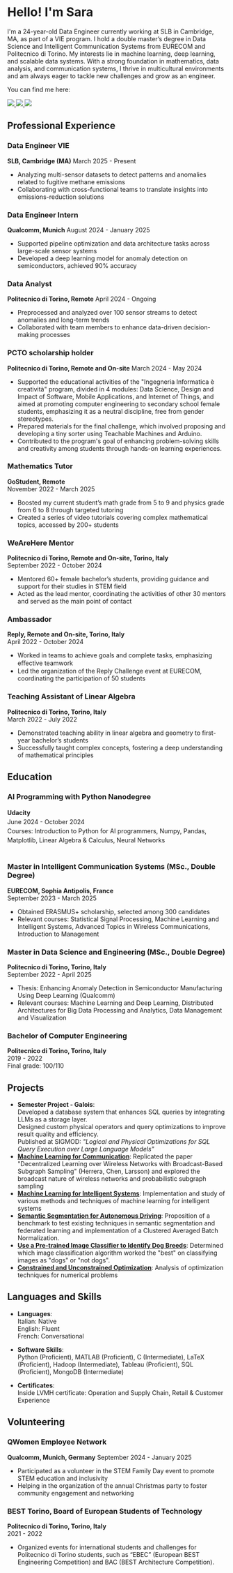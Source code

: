 # Hello! I'm Sara

I'm a 24-year-old Data Engineer currently working at SLB in Cambridge, MA, as part of a VIE program. I hold a double master’s degree in Data Science and Intelligent Communication Systems from EURECOM and Politecnico di Torino. My interests lie in machine learning, deep learning, and scalable data systems. With a strong foundation in mathematics, data analysis, and communication systems, I thrive in multicultural environments and am always eager to tackle new challenges and grow as an engineer.

You can find me here:

<p align="left">
  <a href="https://github.com/sararst">
    <img src="https://img.shields.io/badge/-GitHub-181717?&style=for-the-badge&logo=github&logoColor=white" />
  </a>
  <a href="https://www.linkedin.com/in/sara-rosato-2b5a81190/">
    <img src="https://img.shields.io/badge/-LinkedIn-0072b1?&style=for-the-badge&logo=linkedin&logoColor=white" />
  </a>
  <a href="mailto:sararosato.r@gmail.com">
    <img src="https://img.shields.io/badge/-Email-D14836?&style=for-the-badge&logo=gmail&logoColor=white" />
  </a>
</p>



## Professional Experience

### Data Engineer VIE
**SLB, Cambridge (MA)**
March 2025 - Present
- Analyzing multi-sensor datasets to detect patterns and anomalies related to fugitive methane emissions
- Collaborating with cross-functional teams to translate insights into emissions-reduction solutions

### Data Engineer Intern
**Qualcomm, Munich**
August 2024 - January 2025
- Supported pipeline optimization and data architecture tasks across large-scale sensor systems
- Developed a deep learning model for anomaly detection on semiconductors, achieved 90% accuracy

### Data Analyst
**Politecnico di Torino, Remote**
April 2024 - Ongoing
- Preprocessed and analyzed over 100 sensor streams to detect anomalies and long-term trends
- Collaborated with team members to enhance data-driven decision-making processes

### PCTO scholarship holder
**Politecnico di Torino, Remote and On-site**
March 2024 - May 2024
- Supported the educational activities of the "Ingegneria Informatica è creatività" program, divided in 4 modules: Data Science, Design and Impact of Software, Mobile Applications, and Internet of Things, and aimed at promoting computer engineering to secondary school female students, emphasizing it as a neutral discipline, free from gender stereotypes.
- Prepared materials for the final challenge, which involved proposing and developing a tiny sorter using Teachable Machines and Arduino.
- Contributed to the program's goal of enhancing problem-solving skills and creativity among students through hands-on learning experiences.

### Mathematics Tutor
**GoStudent, Remote**  
November 2022 - March 2025  
- Boosted my current student’s math grade from 5 to 9 and physics grade from 6 to 8 through targeted tutoring
- Created a series of video tutorials covering complex mathematical topics, accessed by 200+ students

### WeAreHere Mentor
**Politecnico di Torino, Remote and On-site, Torino, Italy**  
September 2022 - October 2024  
- Mentored 60+ female bachelor’s students, providing guidance and support for their studies in STEM field
- Acted as the lead mentor, coordinating the activities of other 30 mentors and served as the main point of contact

### Ambassador
**Reply, Remote and On-site, Torino, Italy**  
April 2022 - October 2024  
- Worked in teams to achieve goals and complete tasks, emphasizing eﬀective teamwork
- Led the organization of the Reply Challenge event at EURECOM, coordinating the participation of 50 students

### Teaching Assistant of Linear Algebra
**Politecnico di Torino, Torino, Italy**  
March 2022 - July 2022  
- Demonstrated teaching ability in linear algebra and geometry to first-year bachelor’s students
- Successfully taught complex concepts, fostering a deep understanding of mathematical principles


## Education

### AI Programming with Python Nanodegree
<div style="line-height: 1.5;"><strong>Udacity</strong><br>June 2024 - October 2024<br>Courses: Introduction to Python for AI programmers, Numpy, Pandas, Matplotlib, Linear Algebra & Calculus, Neural Networks</div><br>


### Master in Intelligent Communication Systems (MSc., Double Degree)
**EURECOM, Sophia Antipolis, France**  
September 2023 - March 2025  
- Obtained ERASMUS+ scholarship, selected among 300 candidates
- Relevant courses: Statistical Signal Processing, Machine Learning and Intelligent Systems, Advanced Topics in Wireless Communications, Introduction to Management

### Master in Data Science and Engineering (MSc., Double Degree)
**Politecnico di Torino, Torino, Italy**  
September 2022 - April 2025
- Thesis: Enhancing Anomaly Detection in Semiconductor Manufacturing Using Deep Learning (Qualcomm)
- Relevant courses: Machine Learning and Deep Learning, Distributed Architectures for Big Data Processing and Analytics, Data Management and Visualization

### Bachelor of Computer Engineering
**Politecnico di Torino, Torino, Italy**  
2019 - 2022  
Final grade: 100/110

## Projects
- **Semester Project - Galois**:  
  Developed a database system that enhances SQL queries by integrating LLMs as a storage layer.  
  Designed custom physical operators and query optimizations to improve result quality and efficiency.  
  Published at SIGMOD: *"Logical and Physical Optimizations for SQL Query Execution over Large Language Models"*
- **[Machine Learning for Communication](https://github.com/sararst/Malcom/tree/main/Project)**: Replicated the paper "Decentralized Learning over Wireless Networks with Broadcast-Based Subgraph Sampling" (Herrera, Chen, Larsson) and explored the broadcast nature of wireless networks and probabilistic subgraph sampling
- **[Machine Learning for Intelligent Systems](https://github.com/sararst/Malis)**: Implementation and study of various methods and techniques of machine learning for intelligent systems
- **[Semantic Segmentation for Autonomous Driving](https://github.com/sararst/MLDL23-FL-project)**: Proposition of a benchmark to test existing techniques in semantic segmentation and federated learning and implementation of a Clustered Averaged Batch Normalization.
- **[Use a Pre-trained Image Classifier to Identify Dog Breeds](https://github.com/sararst/Use-a-Pre-trained-Image-Classifier-to-Identify-Dog-Breeds)**: Determined which image classification algorithm worked the "best" on classifying images as "dogs" or "not dogs".
- **[Constrained and Unconstrained Optimization](https://github.com/sararst/Numerical-optimization-for-large-scale-problems)**: Analysis of optimization techniques for numerical problems 

## Languages and Skills
- **Languages**:  
  Italian: Native  
  English: Fluent  
  French: Conversational

- **Software Skills**:  
  Python (Proficient), MATLAB (Proficient), C (Intermediate), LaTeX (Proficient), Hadoop (Intermediate), Tableau (Proficient), SQL (Proficient), MongoDB (Intermediate)

- **Certificates**:  
  Inside LVMH certificate: Operation and Supply Chain, Retail & Customer Experience

## Volunteering

### QWomen Employee Network
**Qualcomm, Munich, Germany**
September 2024 - January 2025
- Participated as a volunteer in the STEM Family Day event to promote STEM education and inclusivity
- Helping in the organization of the annual Christmas party to foster community engagement and networking
  
### BEST Torino, Board of European Students of Technology
**Politecnico di Torino, Torino, Italy**  
2021 - 2022
- Organized events for international students and challenges for Politecnico di Torino students, such as “EBEC” (European BEST Engineering Competition) and BAC (BEST Architecture Competition).
